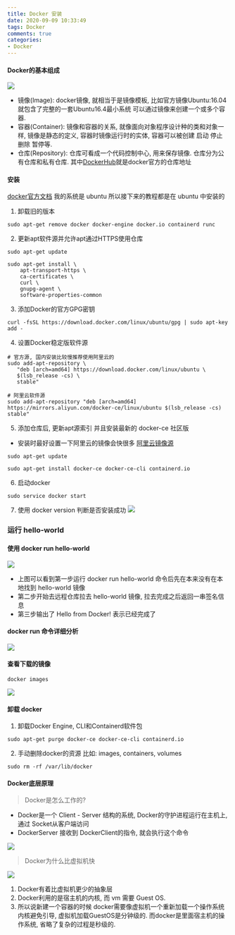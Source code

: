 ```yaml
---
title: Docker 安装
date: 2020-09-09 10:33:49
tags: Docker
comments: true
categories:
- Docker
---
```



#### Docker的基本组成
![](WX20200909-103930.png)

- 镜像(Image): docker镜像, 就相当于是镜像模板, 比如官方镜像Ubuntu:16.04就包含了完整的一套Ubuntu16.4最小系统 可以通过镜像来创建一个或多个容器.
- 容器(Container): 镜像和容器的关系, 就像面向对象程序设计种的类和对象一样, 镜像是静态的定义, 容器时镜像运行时的实体, 容器可以被创建 启动 停止 删除 暂停等.
- 仓库(Repository): 仓库可看成一个代码控制中心, 用来保存镜像. 仓库分为公有仓库和私有仓库. 其中[DockerHub](https://hub.docker.com/)就是docker官方的仓库地址

#### 安装
[docker官方文档](https://docs.docker.com/engine/install/) 我的系统是 ubuntu 所以接下来的教程都是在 ubuntu 中安装的

1. 卸载旧的版本
```
sudo apt-get remove docker docker-engine docker.io containerd runc
```
2. 更新apt软件源并允许apt通过HTTPS使用仓库
```
sudo apt-get update

sudo apt-get install \
    apt-transport-https \
    ca-certificates \
    curl \
    gnupg-agent \
    software-properties-common
```

3. 添加Docker的官方GPG密钥
```
curl -fsSL https://download.docker.com/linux/ubuntu/gpg | sudo apt-key add -
```


4. 设置Docker稳定版软件源
```
# 官方源, 国内安装比较慢推荐使用阿里云的
sudo add-apt-repository \
   "deb [arch=amd64] https://download.docker.com/linux/ubuntu \
   $(lsb_release -cs) \
   stable"

# 阿里云软件源
sudo add-apt-repository "deb [arch=amd64] https://mirrors.aliyun.com/docker-ce/linux/ubuntu $(lsb_release -cs) stable"
```
5. 添加仓库后, 更新apt源索引 并且安装最新的 docker-ce 社区版
- 安装时最好设置一下阿里云的镜像会快很多 [阿里云镜像源](https://developer.aliyun.com/mirror/)
```
sudo apt-get update

sudo apt-get install docker-ce docker-ce-cli containerd.io
```

6. 启动docker
```
sudo service docker start
```

7. 使用 docker version 判断是否安装成功
![](./WX20200909-114550.png)



### 运行 hello-world  

#### 使用 docker run hello-world
![](WX20200909-115716.png)
- 上图可以看到第一步运行 docker run hello-world 命令后先在本来没有在本地找到 hello-world 镜像 
- 第二步开始去远程仓库拉去 hello-world 镜像, 拉去完成之后返回一串签名信息
- 第三步输出了 Hello from Docker! 表示已经完成了

#### docker run 命令详细分析
![](WX20200909-133458.png)


#### 查看下载的镜像
```
docker images
```
![](WX20200909-120332.png)

#### 卸载 docker
1. 卸载Docker Engine, CLI和Containerd软件包
```
sudo apt-get purge docker-ce docker-ce-cli containerd.io
```
2. 手动删除docker的资源 比如: images, containers, volumes
```
sudo rm -rf /var/lib/docker
```

#### Docker底层原理

> Docker是怎么工作的?

- Docker是一个 Client -  Server 结构的系统, Docker的守护进程运行在主机上, 通过 Socket从客户端访问
- DockerServer 接收到 DockerClient的指令, 就会执行这个命令

![](WX20200909-143306.png)

> Docker为什么比虚拟机快

![](WX20200909-143747.png)

1. Docker有着比虚拟机更少的抽象层
2. Docker利用的是宿主机的内核, 而 vm 需要 Guest OS.
3. 所以说新建一个容器的时候 docker需要像虚拟机一个重新加载一个操作系统内核避免引导, 虚拟机加载GuestOS是分钟级的. 而docker是里面宿主机的操作系统, 省略了复杂的过程是秒级的.
